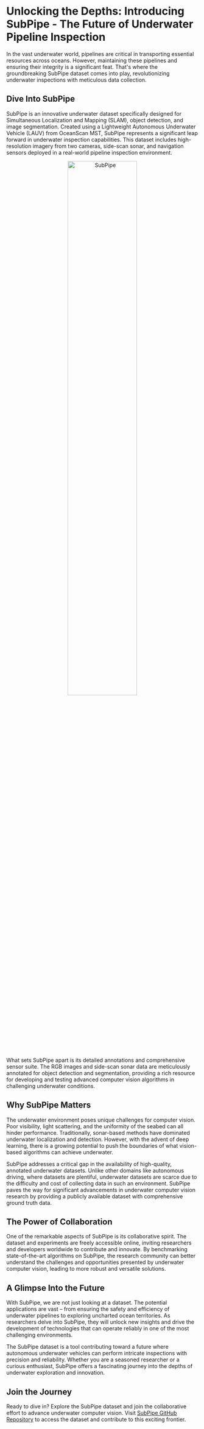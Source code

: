 # Unlocking the Depths: Introducing SubPipe - The Future of Underwater Pipeline Inspection

In the vast underwater world, pipelines are critical in transporting essential resources across oceans. However, maintaining these pipelines and ensuring their integrity is a significant feat. That's where the groundbreaking SubPipe dataset comes into play, revolutionizing underwater inspections with meticulous data collection.

## Dive Into SubPipe

SubPipe is an innovative underwater dataset specifically designed for Simultaneous Localization and Mapping (SLAM), object detection, and image segmentation. Created using a Lightweight Autonomous Underwater Vehicle (LAUV) from OceanScan MST, SubPipe represents a significant leap forward in underwater inspection capabilities. This dataset includes high-resolution imagery from two cameras, side-scan sonar, and navigation sensors deployed in a real-world pipeline inspection environment.

<div style="text-align: center;">
    <img style="width: 60%;" src="media/SubPipe.svg" alt="SubPipe" title="SubPipe">
</div>

What sets SubPipe apart is its detailed annotations and comprehensive sensor suite. The RGB images and side-scan sonar data are meticulously annotated for object detection and segmentation, providing a rich resource for developing and testing advanced computer vision algorithms in challenging underwater conditions.


## Why SubPipe Matters

The underwater environment poses unique challenges for computer vision. Poor visibility, light scattering, and the uniformity of the seabed can all hinder performance. Traditionally, sonar-based methods have dominated underwater localization and detection. However, with the advent of deep learning, there is a growing potential to push the boundaries of what vision-based algorithms can achieve underwater.

SubPipe addresses a critical gap in the availability of high-quality, annotated underwater datasets. Unlike other domains like autonomous driving, where datasets are plentiful, underwater datasets are scarce due to the difficulty and cost of collecting data in such an environment. SubPipe paves the way for significant advancements in underwater computer vision research by providing a publicly available dataset with comprehensive ground truth data.

## The Power of Collaboration

One of the remarkable aspects of SubPipe is its collaborative spirit. The dataset and experiments are freely accessible online, inviting researchers and developers worldwide to contribute and innovate. By benchmarking state-of-the-art algorithms on SubPipe, the research community can better understand the challenges and opportunities presented by underwater computer vision, leading to more robust and versatile solutions.

## A Glimpse Into the Future

With SubPipe, we are not just looking at a dataset. The potential applications are vast – from ensuring the safety and efficiency of underwater pipelines to exploring uncharted ocean territories. As researchers delve into SubPipe, they will unlock new insights and drive the development of technologies that can operate reliably in one of the most challenging environments.

The SubPipe dataset is a tool contributing toward a future where autonomous underwater vehicles can perform intricate inspections with precision and reliability. Whether you are a seasoned researcher or a curious enthusiast, SubPipe offers a fascinating journey into the depths of underwater exploration and innovation.

## Join the Journey

Ready to dive in? Explore the SubPipe dataset and join the collaborative effort to advance underwater computer vision. Visit [SubPipe GitHub Repository](https://github.com/remaro-network/SubPipe-dataset) to access the dataset and contribute to this exciting frontier.
